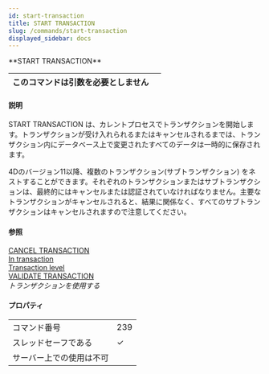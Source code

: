```yaml
---
id: start-transaction
title: START TRANSACTION
slug: /commands/start-transaction
displayed_sidebar: docs
---
```


<!--REF #_command_.START TRANSACTION.Syntax-->**START TRANSACTION**<!-- END REF-->
<!--REF #_command_.START TRANSACTION.Params-->
| このコマンドは引数を必要としません |  |
| --- | --- |

<!-- END REF-->

#### 説明 

<!--REF #_command_.START TRANSACTION.Summary-->START TRANSACTION は、カレントプロセスでトランザクションを開始します。<!-- END REF-->トランザクションが受け入れられるまたはキャンセルされるまでは、トランザクション内にデータベース上で変更されたすべてのデータは一時的に保存されます。

4Dのバージョン11以降、複数のトランザクション(サブトランザクション) をネストすることができます。それぞれのトランザクションまたはサブトランザクションは、最終的にはキャンセルまたは認証されていなければなりません。主要なトランザクションがキャンセルされると、結果に関係なく、すべてのサブトランザクションはキャンセルされますので注意してください。

#### 参照 

[CANCEL TRANSACTION](cancel-transaction.md)  
[In transaction](in-transaction.md)  
[Transaction level](transaction-level.md)  
[VALIDATE TRANSACTION](validate-transaction.md)  
*トランザクションを使用する*  

#### プロパティ
|  |  |
| --- | --- |
| コマンド番号 | 239 |
| スレッドセーフである | &check; |
| サーバー上での使用は不可 ||


